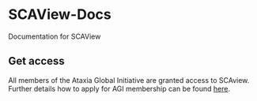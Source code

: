 # SCAView-Docs
Documentation for SCAView


## Get access
All members of the Ataxia Global Initiative are granted access to SCAview. Further details how to apply for AGI membership can be found [here](https://ataxia-global-initiative.net/governance/membership/).
